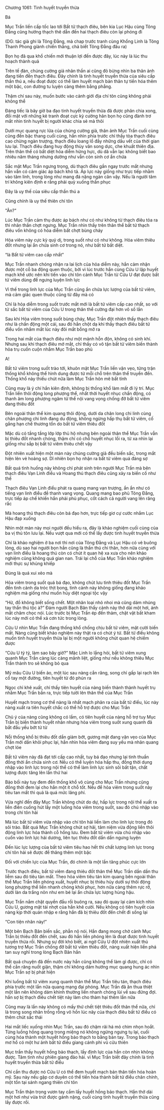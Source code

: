 




Chương 1061: Tinh huyết truyền thừa


Bá

Mục Trần liền cấp tốc lao tới Bất tử thạch điêu, bên kia Lục Hậu cùng Tông Đằng cũng hướng thạch thê dẫn đến hai thạch điêu còn lại phóng đi

(DG: tác giả ghi là Tông Đằng, mà chap trước tranh cùng Khổng Linh là Tông Thanh Phong giành chiến thắng, chả biết Tông Đằng đâu ra)

Bọn họ đã qua khổ chiến mới thuận lợi đến được đây, lúc này là lúc thu hoạch thành quả

Trên tế đàn, chúng cường giả nhãn thần ai cũng đỏ bừng nhìn ba thân ảnh đang tiến đến thạch điêu. Đây chính là tinh huyết truyền thừa của siêu cấp thần thú a, nếu đoạt được có thể làm huyết mạch bản thân tự tiến hóa thêm một bậc, con đường tu luyện càng thêm bằng phẳng.

Thậm chí sau này, muốn bước vào cảnh giới địa chí tôn cũng không phải không thể

Đáng tiếc là bây giờ ba đạo tinh huyết truyền thừa đã được phân chia xong, đối mặt với những kẻ tranh đoạt cực kỳ cường hãn bọn họ cũng đành trơ mắt nhìn tinh huyết bị người khác chia sẻ mà thôi

Dưới mục quang rực lửa của chúng cường giả, thân ảnh Mục Trần cuối cùng cũng đến bậc thang cuối cùng, hắn nhìn phía trước chỉ thấy tòa thạch điêu cao chừng ngàn trượng, thạch điêu loang lổ đầy những dấu vết của thời gian lưu lại. Thạch điêu đang huy động thùy vân song dực, che khuất thiên địa. Trên thân thể có bất diệt hỏa diễm hừng hực, dù dã vẫn lạc không biết bao nhiêu năm tháng nhưng dường như vẫn còn sinh cơ ẩn chứa

Sắc mặt Mục Trần ngưng trọng, dù thạch điêu gần ngay trước mắt nhưng hắn vẫn có cảm giác áp bách khó tả. Áp lực này giống như trực tiếp nhằm vào tâm linh, trong lòng như mang đá nặng ngàn cân vậy. Nếu là người tâm trí không kiên định e rằng phải quỳ xuống thần phục

Đây là uy thế của siêu cấp thần thú a

Cũng chính là uy thế thiên chí tôn

"Ân?"

Lúc Mục Trần cảm thụ được áp bách như có như không từ thạch điêu tỏa ra thì nhãn thần chợt ngưng. Mục Trần nhìn thấy trên thân thể bất tử thạch điêu vốn không có hỏa diễm bất chợt bùng cháy

Hỏa viêm này cực kỳ quỷ dị, trong suốt như có như không. Hỏa viêm thiêu đốt nhưng lại ẩn chứa sinh cơ trong nó, như bất tử bất diệt.

“là Bất tử viêm cao cấp nhất”

Mục Trần nhanh chóng nhận ra lai lịch của hỏa diễm này, hắn cảm nhận được một cỗ ba động quen thuộc, bởi vì lúc trước hắn cùng Cửu U lập huyết mạch khế ước nên khi tiến vào chí tôn cảnh Mục Trần từ Cửu U đạt được bất tử viêm dùng để ngưng luyện linh lực

Vì thế trong linh lực của Mục Trần cũng ẩn chứa lực lượng của bất tử viêm, mà cảm giác quen thuộc cũng từ đây mà có

Chỉ là hỏa diễm trong suốt trước mắt mới là bất tử viêm cấp cao nhất, so với tử sắc bất tử viêm của Cửu U trong thân thể cường đại hơn vô số lần

Sau khi Hỏa viêm trong suốt bùng cháy, Mục Trần đột nhiên thấy thạch điêu như là chấn động một cái, sau đó hắn chột dạ khi thấy thạch điêu bất tử điểu vốn nhắm mắt lúc này đôi mắt bỗng mở ra

Trong hai mắt của thạch điêu như một mảnh hỗn độn, không có sinh khí. Nhưng sau khi thạch điêu mở mắt, chỉ thấy có vô tận bất tử viêm biến thành hỏa trụ cuồn cuộn nhắm Mục Trần bao phủ

A!

Bất tử viêm trong suốt trào tới, khuôn mặt Mục Trần liền vặn vẹo, từng trận thống khổ không thể hình dung được từ mỗi chỗ trên thân thể truyền đến. Thống khổ này thiếu chút nữa làm Mục Trần hôn mê bất tỉnh

Cũng may là ý chí hắn kiên định, không bị thống khổ làm mất đi lý trí. Mục Trần liền thôi động long phượng thể, nhất thời huyết nhục chấn động, có thanh âm long phượng ngâm từ thể nội vang vọng chống đỡ bất tử viêm đang thiêu đốt

Bên ngoài thân thể kim quang thôi động, dưới da chân long chi linh cùng chân phượng chi linh đang du động, không ngừng hấp thụ bất tử viêm, cố gắng hạn chế thương tổn do bất tử viêm thiêu đốt

Mặc dù có tầng tầng lớp lớp thủ hộ nhưng bên ngoài thân thể Mục Trần vẫn bị thiêu đốt nhanh chóng, thậm chí có chỗ huyết nhục lồi ra, từ xa nhìn lại giống như sắp bị bất tử viêm thiêu chết vậy

Đột nhiên xuất hiện một màn này chúng cường giả đều biến sắc, trong mắt hiện lên vẻ hoảng sợ. Dĩ nhiên bọn họ nhận ra bất tử viêm quá đáng sợ

Bất quá tình huống này không chỉ phát sinh trên người Mục Trần mà bên thạch điêu Vạn Linh điều và Hoang thú thạch điêu cũng xảy ra biến cố như thế

Thạch điêu Vạn Linh điểu phát ra quang mang vạn trượng, ẩn ẩn như có tiếng vạn linh điểu đề thanh vang vọng. Quang mang bao phủ Tông Đằng, trực tiếp áp chế khiến hắn phải phủ phục, cốt cách cả người vang lên răng rắc

Mà hoang thú thạch điêu còn bá đạo hơn, trực tiếp giơ cự cước nhắm Lục Hậu đạp xuống

Nhìn một màn này mọi người đều hiểu ra, đây là khảo nghiệm cuối cùng của ba vị thú tôn lưu lại. Nếu vượt qua mới có thể lấy được tinh huyết truyền thừa

Chỉ là khảo nghiệm ở ba nơi thì nơi của Tông Đằng và Lục Hậu có vẻ buông lỏng, dù sao hai người bọn hắn cũng là thần thú chi thân, hơn nữa cùng với vạn linh điều là hoang thú còn có chút ít quan hệ xa xưa cho nên khảo nghiệm cũng không quá gian nan. Trái lại chỗ của Mục Trần khảo nghiệm mới thực sự khủng khiếp

Đúng là quá xui xẻo mà

Hỏa viêm trong suốt quá bá đạo, không chút lưu tình thiêu đốt Mục Trần đến tình cảnh da tróc thịt bong, tình cảnh này không giống đang khảo nghiệm mà giống như muốn hủy diệt ngoại tộc vậy

“Hừ, đồ không biết sống chết. Một nhân loại nhỏ nhoi mà cũng dám nhúng tay thần thú tộc à?” Đám người Bạch Bân thấy cảnh này thở dài một hơi, ánh mắt châm chọc nói. Lúc trước bị Mục Trần ép đến thảm, chật vật bất kham lúc này mới có thể xả cơn tức trong lòng.

Cửu U nhìn Mục Trần đang thống khổ chống chịu bất tử viêm, mặt cười biến mất. Nàng cũng biết khảo nghiệm này thật ra có chút ý tứ. Bất tử điều không muốn tinh huyết truyền thừa lại bị một người không chút quan hệ chiếm được

“Cửu U tỷ tỷ, làm sao bây giờ?” Mặc Linh lo lắng hỏi, bất tử viêm xung quanh Mục Trần càng lúc càng mãnh liệt, giống như nếu không thiêu Mục Trần thành tro sẽ không bỏ qua

Mỹ mâu Cửu U biến ảo, một lúc sau nàng cắn răng, song chỉ gấp lại rạch lên cổ tay một đường, tiên huyết từ đó phún ra

Ngọc chỉ khẽ xuất, chỉ thấy tiên huyết của nàng biến thành thành huyết trụ nhằm Mục Trần bắn ra, trực tiếp tưới lên thân thể của Mục Trần

Huyết mạch trong cơ thể nàng là nhất mạch phân ra của bất tử điểu, lúc này nàng xuất ra tiên huyết chắc có thể hỗ trợ được cho Mục Trần

Chủ ý của nàng cũng không có lầm, có tiên huyết của nàng hỗ trợ tuy Mục Trần bị biến thành huyết nhân nhưng hỏa viêm trong suốt xung quanh đã bắt đầu yếu bớt từ từ

Nỗi thống khổ bị thiêu đốt dần giảm bớt, gương mặt đang vặn vẹo của Mục Trần mới dần khôi phục lại, hắn nhìn hỏa viêm đang suy yếu mà nhãn quang chợt lóe

Bất tử viêm này đã đạt tới cấp cao nhất, tuy bá đạo nhưng lại tinh thuần đồng thời ẩn chứa sinh cơ. Nếu có thể luyện hóa hấp thu, đồng thời dung nhập vào linh lực trong nội thể có thể làm linh lực sinh sôi bất tận, chất lượng được tăng lên lần thứ hai

Bảo bối này tuy đem đến thống khổ vô cùng cho Mục Trần nhưng cũng đồng thời đem lại cho hắn một ít chỗ tốt. Nếu để hỏa viêm trong suốt này tiêu tan mất thì quả là quá mức lãng phí.

Vừa nghĩ đến đây Mục Trần không chút do dự, hấp lực trong nội thể xuất ra liền điên cuồng hút lấy một luồng hỏa viêm trong suốt, sau đó chú nhập vào trong chí tôn hải

Mà lúc bất tử viêm vừa nhập vào chí tôn hải liền làm cho linh lực trong đó sôi trào. Bất quá Mục Trần không chút sợ hãi, tâm niệm vừa động liền thôi động linh lực hóa thành cỗ hồng lưu. Đem bất tử viêm vừa chú nhập vào cuốn vào linh lực hải dương, liên tục thiêu đốt dần dần ngưng luyện

Đến lúc lực lượng của bất tử viêm tiêu hao hết thì chất lượng linh lực trong chí tôn hải sẽ được đề thăng thêm một bậc

Đối với chiến lực của Mục Trần, đó chính là một lần tăng phúc cực lớn

Trước thạch điêu, bất tử viêm đang thiêu đốt thân thể Mục Trần dần dần thu liễm sau đó tiêu tán mất. Theo hỏa viêm tiêu tán kim quang bên ngoài thân thể Mục Trần liền phóng xuất, huyết nhục bị thiêu hủy dưới sự thôi động long phượng thể liền nhanh chóng khôi phục, hơn nữa càng thêm rực rỡ, dưới làn da trắng nõn như em bé lại ẩn chứa lực lượng hùng hậu.

Mục Trần nắm chặt quyền đầu rồi buông ra, sau đó quay lại cảm kích nhìn Cửu U, gương mặt tái nhợt của hắn khẽ cười. Nếu không có tiên huyết của nàng kịp thời quán nhập e rằng hắn đã bị thiêu đốt đến chết đi sống lại

“Con tiện nhân này!”

Một bên Bạch Bân biến sắc, phẫn nộ nói. Hắn đang mong chờ cảnh Mục Trần bị thiêu đốt đến chết, sau đó hắn liền phóng lên là đoạt được tinh huyết truyền thừa rồi. Nhưng sự đời khó biết, ai ngờ Cửu U đột nhiên xuất thủ tương trợ Mục Trần chống đỡ bất tử viêm thiêu đốt, nàng xuất hiện liền phá tan suy nghĩ trong lòng Bạch Bân hắn

Bất quá chuyện đã đến nước này hắn cũng không thể làm gì được, chỉ có thể cắn răng nuốt giận, thậm chí không dám hướng mục quang hung ác nhìn Mục Trần sợ bị phát hiện

Khi luồng bất tử viêm xung quanh thân thể Mục Trần tiêu tán, thạch điêu phía trước một lần nữa quang mạng đại phóng. Mục Trần đã ăn thua thiệt một lần nên không dám khinh thường liền nhanh chóng lùi về sau đứng đợi. hắn sợ bị thạch điêu chết tiệt này làm cho thảm hại thêm lần nữa

Cũng may là lần này không có mấy thứ chết tiệt thiêu đốt thân thể nữa, chỉ là trong song nhãn trống rỗng vô hồn lúc nãy của thạch điêu bất tử điểu có thêm chút sắc thái

Hai mắt liếc xuống nhìn Mục Trần, sau đó chậm rãi há mỏ chim nhọn hoắt. Từng luồng hồng quang trong miệng nó không ngừng ngưng tụ lại, cuối cùng hóa thành một huyết hồng bảo thạch to bằng bàn tay. Trong bảo thạch mơ hồ có một hư ảnh bất tử điều giang cánh phi vũ cửu thiên

Mục trần thấy huyết hồng bảo thạch, lấy định lực của hắn còn nhịn không được. Tâm tình như phiên giang đảo hải. vì Mục Trần biết đây chính là tinh huyết truyền thừa bất tử điểu

Chỉ cần thu được nó Cửu U có thể đem huyết mạch bản thân tiến hóa hoàn mỹ. Sau này nếu gặp cơ duyên có thể tiến hóa thành bất tử điểu chân chính, một tồn tại sánh ngang thiên chí tôn

Mục Trần thận trọng vươn tay cầm lấy huyết hồng bảo thạch. Hắn thở dài một hơi như vừa trút được gánh nặng, cuối cùng tinh huyết truyền thừa cũng lấy được rồi.




